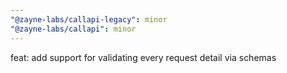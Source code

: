 ```yaml
---
"@zayne-labs/callapi-legacy": minor
"@zayne-labs/callapi": minor
---
```


feat: add support for validating every request detail via schemas
